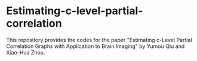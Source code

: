 # Estimating-c-level-partial-correlation

This repository provides the codes for the paper "Estimating c-Level Partial Correlation Graphs with Application to Brain Imaging" by Yumou Qiu and Xiao-Hua Zhou. 
